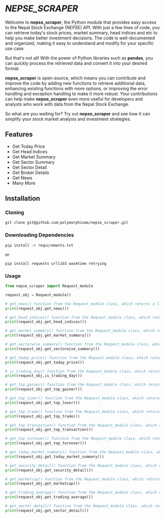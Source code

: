 # _NEPSE_SCRAPER_

Welcome to **nepse_scraper**, the Python module that provides easy access to the Nepal Stock Exchange (NEPSE) API. With just a few lines of code, you can retrieve today's stock prices, market summary, head indices and etc to help you make better investment decisions. The code is well-documented and organized, making it easy to understand and modify for your specific use case.

But that's not all! With the power of Python libraries such as **pandas**, you can quickly process the retrieved data and convert it into your desired format.

**nepse_scraper** is open-source, which means you can contribute and improve the code by adding new functions to retrieve additional data, enhancing existing functions with more options, or improving the error handling and exception handling to make it more robust. Your contributions can help make **nepse_scraper** even more useful for developers and analysts who work with data from the Nepal Stock Exchange.

So what are you waiting for? Try out **nepse_scraper** and see how it can simplify your stock market analysis and investment strategies.


## Features
- Get Today Price
- Get Head Indices
- Get Market Summary
- Get Sector Summary
- Get Sector Detail
- Get Broker Details
- Get News
- Many More
<!-- - Get Top Gainer
- Get Top Loser
- Get Top Trade
- Get Top Transaction
- Get Top Turnover
- Get Today Market Summary
- Get Security Detail
- Get Marketcap
- Get Trading Average -->


## Installation
### Cloning 

```
git clone git@github.com:polymorphisma/nepse_scraper.git
```


### Downloading Dependencies
```
pip install -r requirements.txt
```

_or_ 

```
pip install requests urllib3 wasmtime retrying
```

### Usage
```py
from nepse_scraper import Request_module

request_obj = Request_module()

# get_news() function from the Request_module class, which returns a list of the latest news related to NEPSE, fetched from nepalstock.com.np.
print(request_obj.get_news())

# get_head_indices() function from the Request_module class, which returns the current values of NEPSE's top indices.
print(request_obj.get_head_indices())

# get_market_summary() function from the Request_module class, which returns a summary of the NEPSE market's performance.
print(request_obj.get_market_summary())

# get_sectorwise_summary() function from the Request_module class, which returns a summary of the NEPSE market's performance categorized by sector.
print(request_obj.get_sectorwise_summary())

# get_today_price() function from the Request_module class, which returns the latest market prices of NEPSE securities.
print(request_obj.get_today_price())

# is_trading_day() function from the Request_module class, which returns a boolean value indicating whether or not it is a trading day for NEPSE.
print(request_obj.is_trading_day())

# get_top_gainer() function from the Request_module class, which returns the top gainer of the day in NEPSE.
print(request_obj.get_top_gainer())

# get_top_loser() function from the Request_module class, which returns the top loser of the day in NEPSE.
print(request_obj.get_top_loser())

# get_top_trade() function from the Request_module class, which returns the security with the highest traded volume for the day in NEPSE.
print(request_obj.get_top_trade())

# get_top_transaction() function from the Request_module class, which returns the security with the highest number of transactions for the day in NEPSE.
print(request_obj.get_top_transaction())

# get_top_turnover() function from the Request_module class, which returns the security with the highest turnover for the day in NEPSE.
print(request_obj.get_top_turnover())

# get_today_market_summary() function from the Request_module class, which returns a summary of the NEPSE market's performance for the current day.
print(request_obj.get_today_market_summary())

# get_security_detail() function from the Request_module class, which returns the details of a specific security listed on NEPSE.
print(request_obj.get_security_detail())

# get_marketcap() function from the Request_module class, which returns the market capitalization of the NEPSE market.
print(request_obj.get_marketcap())

# get_trading_average() function from the Request_module class, which returns the average daily trading volume of the NEPSE market.
print(request_obj.get_trading_average())

# get_sector_detail() function from the Request_module class, which returns the details of a specific sector listed on NEPSE.
print(request_obj.get_sector_detail())
```
